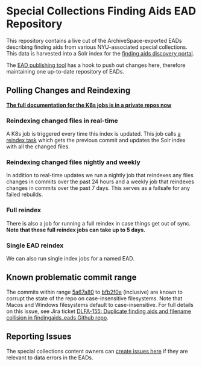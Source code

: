 # Special Collections Finding Aids EAD Repository

This repository contains a live cut of the ArchiveSpace-exported EADs describing finding aids from various NYU-associated special collections. This data is harvested into a Solr index for the [finding aids discovery portal](https://github.com/NYULibraries/specialcollections).

The [EAD publishing tool](https://github.com/NYULibraries/git_transactor) has a hook to push out changes here, therefore maintaining one up-to-date repository of EADs.

## Polling Changes and Reindexing

**[The full documentation for the K8s jobs is in a private repos now](https://github.com/NYULibraries/nyulibraries_kubernetes/tree/master/charts/specialcollections)**

### Reindexing changed files in real-time

A K8s job is triggered every time this index is updated. This job calls [a reindex task](https://github.com/NYULibraries/findingaids/blob/master/lib/tasks/findingaids.rake#L61) which gets the previous commit and updates the Solr index with all the changed files.

### Reindexing changed files nightly and weekly 

In addition to real-time updates we run a nightly job that reindexes any files changes in commits over the past 24 hours and a weekly job that reindexes changes in commits over the past 7 days. This serves as a failsafe for any failed rebuilds.

### Full reindex

There is also a job for running a full reindex in case things get out of sync. **Note that these full reindex jobs can take up to 5 days.**

### Single EAD reindex

We can also run single index jobs for a named EAD.

## Known problematic commit range

The commits within range [5a67a80](https://github.com/NYULibraries/findingaids_eads/commit/5a67a801e81563e1d88768357bd520bcddecee40) to [bfb2f0e](https://github.com/NYULibraries/findingaids_eads/commit/bfb2f0e848d66b464bfcb418da86519a20b167c0) (inclusive) are known to corrupt the state of the repo on case-insensitive filesystems.  Note that Macos and Windows filesystems default to case-insensitive.  For full details on this issue, see Jira ticket [DLFA-155: Duplicate finding aids and filename collision in findingaids_eads Github repo](https://jira.nyu.edu/jira/browse/DLFA-155).

## Reporting Issues

The special collections content owners can [create issues here](https://github.com/NYULibraries/findingaids_eads/issues) if they are relevant to data errors in the EADs.
